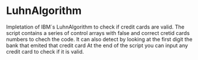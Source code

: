 # LuhnAlgorithm
Impletation of IBM´s LuhnAlgorithm to check if credit cards are valid.
The script contains a series of control arrays with false and correct cretid cards numbers to chech the code.
It can also detect by looking at the first digit the bank that emited that credit card
At the end of the script you can input any credit card to check if it is valid.
